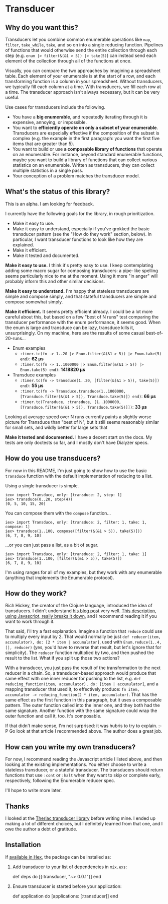 # Transducer

## Why do you want this?

Transducers let you combine common enumerable operations like `map`, `filter`, `take_while`, `take`, and so on into a single reducing function. Pipelines of functions that would otherwise send the entire collection through each step (e.g. `enum |> filter(&(&1 > 5)) |> take(5)`) can instead send each element of the collection through all of the functions at once.

Visually, you can compare the two approaches by imagining a spreadsheet table. Each element of your enumerable is at the start of a row, and each transforming function is a column in your spreadsheet. Without transducers, we typically fill each column at a time.  With transducers, we fill each row at a time.  The transducer approach isn't always necessary, but it can be very useful.

Use cases for transducers include the following.

- You have a **big enumerable**, and repeatedly iterating through it is expensive, annoying, or impossible.
- You want to **efficiently operate on only a subset of your enumerable**.  Transducers are especially effective if the composition of the subset is complex (e.g. the example in the first paragraph: you want the first five items that are greater than 5).
- You want to build or use **a composable library of functions** that operate on an enumerable.  For instance, beyond standard enumerable functions, maybe you want to build a library of functions that can collect various statistics on an enumerable.  Written as transducers, they can collect multiple statistics in a single pass.
- Your conception of a problem matches the transducer model.

## What's the status of this library?

This is an alpha.  I am looking for feedback.

I currently have the following goals for the library, in rough prioritization.

- Make it easy to use.
- Make it easy to understand, especially if you've grokked the basic transducer pattern (see the "How do they work" section, below).  In particular, I want transducer functions to look like how they are explained.
- Make it efficient.
- Make it tested and documented.

**Make it easy to use.** I think it's pretty easy to use. I keep contemplating adding some macro sugar for composing transducers: a pipe-like spelling seems particularly nice to me at the moment. Using it more "in anger" will probably inform this and other similar decisions.

**Make it easy to understand.** I'm happy that stateless transducers are simple and compose simply, and that stateful transducers are simple and compose somewhat simply.

**Make it efficient.** It seems pretty efficient already.  I could be a lot more careful about this, but based on a few "best of N runs" test comparing the transducer performance with the enum performance, it seems good.  When the enum is large and transduce can be lazy, transduce kills it, unsurprisingly.  On my machine, here are the results of some casual best-of-20-runs...

- Enum examples
  - `:timer.tc(fn -> 1..20 |> Enum.filter(&(&1 > 5)) |> Enum.take(5) end)`: **62 μs**
  - `:timer.tc(fn -> 1..1000000 |> Enum.filter(&(&1 > 5)) |> Enum.take(5) end)`: **1418820 μs**
- Transduce examples
  - `:timer.tc(fn -> transduce(1..20, [filter(&(&1 > 5)), take(5)]) end)`:
**55 μs**
  - `:timer.tc(fn -> Transduce.transduce(1..1000000, [Transduce.filter(&(&1 > 5)), Transduce.take(5)]) end)`: **66 μs**
  - `:timer.tc(Transduce, :transduce, [1..1000000, [Transduce.filter(&(&1 > 5)), Transduce.take(5)]])`: **33 μs**

Looking at average speed over N runs currently paints a slightly worse picture for Transduce than "best of N", but it still seems reasonably similar for small sets, and wildly better for large sets that

**Make it tested and documented.** I have a decent start on the docs.  My tests are only doctests so far, and I mostly don't have Dialyzer specs.

## How do you use transducers?

For now in this README, I'm just going to show how to use the basic `transduce` function with the default implementation of reducing to a list.

Using a single transducer is simple.

    iex> import Transduce, only: [transduce: 2, step: 1]
    iex> transduce(0..20, step(4))
    [0, 5, 10, 15, 20]

You can compose them with the `compose` function...

    iex> import Transduce, only: [transduce: 2, filter: 1, take: 1, compose: 1]
    iex> transduce(1..100, compose([filter(&(&1 > 5)), take(5)]))
    [6, 7, 8, 9, 10]

...or you can just pass a list, as a bit of sugar.

    iex> import Transduce, only: [transduce: 2, filter: 1, take: 1]
    iex> transduce(1..100, [filter(&(&1 > 5)), take(5)])
    [6, 7, 8, 9, 10]

I'm using ranges for all of my examples, but they work with any enumerable (anything that implements the Enumerable protocol).

## How do they work?

Rich Hickey, the creator of the Clojure language, introduced the idea of transducers.  I didn't understand [his blog post](http://blog.cognitect.com/blog/2014/8/6/transducers-are-coming) very well.  [This description, using Javascript, really breaks it down](http://phuu.net/2014/08/31/csp-and-transducers.html), and I recommend reading it if you want to work through it.

That said, I'll try a fast explanation.  Imagine a function that `reduce` could use to multiply every input by 2.  That would normally be just `def reducer(item, accumulator), do: [2 * item | accumulator]`, used with `Enum.reduce(1..4, [], reducer)` (yes, you'd have to reverse that result, but let's ignore that for simplicity).  The `reducer` function multiplied by two, and then pushed the result to the list.  What if you split up those two actions?

With a transducer, you just pass the result of the transformation to the next reducer in a chain.  So, a transducer-based approach would produce that same effect with one inner reducer for pushing to the list, e.g. `def reducing_function(item, accumulator), do: [item | accumulator]`, and a mapping transducer that used it, to effectively produce: `fn item, accumulator -> reducing_function(2 * item, accumulator)`.  That has the same effect as the first function in this paragraph, but it uses a composable pattern.  The outer function called into the inner one, and they both had the same signature.  Another function with the same signature could wrap the outer function and call it, too.  It's composable.

If that didn't make sense, I'm not surprised: it was hubris to try to explain. :-P  Go look at that article I recommended above.  The author does a great job.

## How can you write my own transducers?

For now, I recommend reading the Javascript article I listed above, and then looking at the existing implementations.  You either choose to write a stateless transducer, or a stateful transducer.  The transducers should return functions that use `:cont` or `:halt` when they want to skip or complete early, respectively, following the Enumerable reducer spec.

I'll hope to write more later.

## Thanks

I looked at the [Theriac transducer library](https://github.com/timdeputter/theriac) before writing mine.  I ended up making a lot of different choices, but I definitely learned from that one, and I owe the author a debt of gratitude.

## Installation

If [available in Hex](https://hex.pm/docs/publish), the package can be installed as:

  1. Add transducer to your list of dependencies in `mix.exs`:

        def deps do
          [{:transducer, "~> 0.0.1"}]
        end

  2. Ensure transducer is started before your application:

        def application do
          [applications: [:transducer]]
        end

